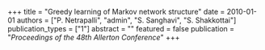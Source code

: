 +++
title = "Greedy learning of Markov network structure"
date = 2010-01-01
authors = ["P. Netrapalli", "admin", "S. Sanghavi", "S. Shakkottai"]
publication_types = ["1"]
abstract = ""
featured = false
publication = "*Proceedings of the 48th Allerton Conference*"
+++

